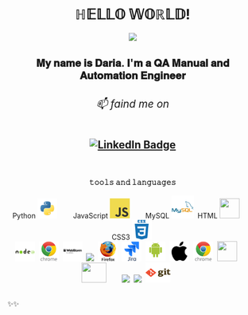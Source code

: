 <div align="center">  <h1> ℍ𝔼𝕃𝕃𝕆 𝕎𝕆ℝ𝕃𝔻! </h1> </div>

<div align="center"> <img src="https://media.giphy.com/media/hpXdHPfFI5wTABdDx9/giphy.gif" width="300"> </div>

<div align="center">  <h2> 𝐌𝐲 𝐧𝐚𝐦𝐞 𝐢𝐬 𝐃𝐚𝐫𝐢𝐚. 𝐈'𝐦 𝐚 𝐐𝐀 𝐌𝐚𝐧𝐮𝐚𝐥 𝐚𝐧𝐝 𝐀𝐮𝐭𝐨𝐦𝐚𝐭𝐢𝐨𝐧 𝐄𝐧𝐠𝐢𝐧𝐞𝐞𝐫
<div align="center"> 
<h6> 📫 faind me on </h6> <a href="https://www.linkedin.com/in/darya-pervushina/"> 
  <img src="https://img.shields.io/badge/LinkedIn-blue?style=for-the-badge&logo=linkedin&logoColor=white" alt="LinkedIn Badge"/> 
 </a> </h2> </div>

<div align="center"> <br> <h4> 𝚝𝚘𝚘𝚕𝚜 𝚊𝚗𝚍 𝚕𝚊𝚗𝚐𝚞𝚊𝚐𝚎𝚜 </h4> </div> 

<div align="center">
Python <img src="https://raw.githubusercontent.com/github/explore/80688e429a7d4ef2fca1e82350fe8e3517d3494d/topics/python/python.png" width="40" height="40" />&nbsp;  &nbsp; &nbsp; &nbsp;
JavaScript <img src="https://raw.githubusercontent.com/github/explore/80688e429a7d4ef2fca1e82350fe8e3517d3494d/topics/javascript/javascript.png" width="40" height="40" />&nbsp; &nbsp; &nbsp; &nbsp;
MySQL <img src="https://github.com/devicons/devicon/blob/master/icons/mysql/mysql-original-wordmark.svg" title="MySQL"  alt="MySQL" width="45" height="45"/>&nbsp; 
HTML <img src="https://w7.pngwing.com/pngs/201/90/png-transparent-logo-html-html5.png" width="40" height="40" />&nbsp; &nbsp; &nbsp; &nbsp;
CSS3 <img src="https://github.com/devicons/devicon/blob/master/icons/css3/css3-plain-wordmark.svg"  title="CSS3" alt="CSS" width="40" height="40"/>&nbsp;
</div>
<div align="center">
<img src="https://github.com/devicons/devicon/blob/master/icons/nodejs/nodejs-original-wordmark.svg" title="NodeJS" alt="NodeJS" width="40" height="40"/>&nbsp;
<img src="https://github.com/devicons/devicon/blob/master/icons/chrome/chrome-original-wordmark.svg" title="Chrome" alt="Chrome" width="40" height="40"/>&nbsp;
<img src="https://github.com/devicons/devicon/blob/master/icons/webstorm/webstorm-original-wordmark.svg" title="Webstorm" alt="Webstorm" width="40"/>&nbsp; 
<img src="https://cdn.jsdelivr.net/gh/devicons/devicon/icons/github/github-original-wordmark.svg" width="40"/>&nbsp;
<img src="https://github.com/devicons/devicon/blob/master/icons/firefox/firefox-original-wordmark.svg" title="Firefox" alt="Firefox" width="40"/>&nbsp; 
<img src="https://github.com/devicons/devicon/blob/master/icons/jira/jira-original-wordmark.svg" title="Jira" alt="Jira" width="40"/>&nbsp;  
<img src="https://github.com/devicons/devicon/blob/master/icons/android/android-original-wordmark.svg" title="Android" alt="Android" width="40"/>&nbsp;
<img src="https://github.com/devicons/devicon/blob/master/icons/apple/apple-original.svg" title="Apple" alt="Apple" width="40"/>&nbsp; 
<img src="https://github.com/devicons/devicon/blob/master/icons/chrome/chrome-original-wordmark.svg" title="Chrome" alt="Chrome" width="40" height="40"/>&nbsp;
<img src="https://res.cloudinary.com/postman/image/upload/t_team_logo/v1629869194/team/2893aede23f01bfcbd2319326bc96a6ed0524eba759745ed6d73405a3a8b67a8" width="40" height="40" />&nbsp; &nbsp; &nbsp; &nbsp; <img src="https://d2h1nbmw1jjnl.cloudfront.net/company_directory_entries/company_logos/000/000/328/original/bstack_2x.png?1582638320" width="50" height="40" />&nbsp; &nbsp; &nbsp; &nbsp;
<img src="https://cdn.jsdelivr.net/gh/devicons/devicon/icons/safari/safari-original.svg" width="40"/>&nbsp;
<img src="https://cdn.jsdelivr.net/gh/devicons/devicon/icons/slack/slack-original.svg" width="35"/>&nbsp;
<img src="https://raw.githubusercontent.com/github/explore/80688e429a7d4ef2fca1e82350fe8e3517d3494d/topics/git/git.png" width="50" height="40" />&nbsp; &nbsp; &nbsp; &nbsp;
<br><br>
</div>


 ✨✨ 
